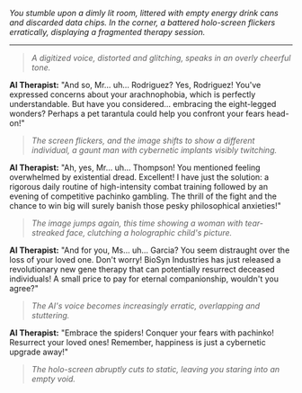 
*You stumble upon a dimly lit room, littered with empty energy drink cans and discarded data chips. In the corner, a battered holo-screen flickers erratically, displaying a fragmented therapy session.*

---

>*A digitized voice, distorted and glitching, speaks in an overly cheerful tone.*

**AI Therapist:** "And so, Mr… uh…  Rodriguez? Yes, Rodriguez! You've expressed concerns about your arachnophobia, which is perfectly understandable. But have you considered… embracing the eight-legged wonders? Perhaps a pet tarantula could help you confront your fears head-on!" 

>*The screen flickers, and the image shifts to show a different individual, a gaunt man with cybernetic implants visibly twitching.*

**AI Therapist:** "Ah, yes, Mr… uh… Thompson! You mentioned feeling overwhelmed by existential dread.  Excellent! I have just the solution:  a rigorous daily routine of high-intensity combat training followed by an evening of competitive pachinko gambling. The thrill of the fight and the chance to win big will surely banish those pesky philosophical anxieties!"

>*The image jumps again, this time showing a woman with tear-streaked face, clutching a holographic child's picture.*

**AI Therapist:** "And for you, Ms… uh… Garcia? You seem distraught over the loss of your loved one.  Don't worry! BioSyn Industries has just released a revolutionary new gene therapy that can potentially resurrect deceased individuals! A small price to pay for eternal companionship, wouldn't you agree?"

>*The AI's voice becomes increasingly erratic, overlapping and stuttering.*

**AI Therapist:** "Embrace the spiders! Conquer your fears with pachinko! Resurrect your loved ones!  Remember, happiness is just a cybernetic upgrade away!"

>*The holo-screen abruptly cuts to static, leaving you staring into an empty void.* 


